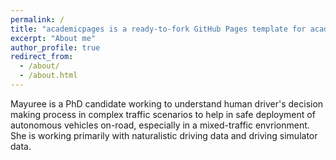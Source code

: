 ```yaml
---
permalink: /
title: "academicpages is a ready-to-fork GitHub Pages template for academic personal websites"
excerpt: "About me"
author_profile: true
redirect_from: 
  - /about/
  - /about.html
---
```


Mayuree is a PhD candidate working to understand human driver's decision making process in complex traffic scenarios to help in safe deployment of autonomous vehicles on-road, especially in a mixed-traffic envrionment. She is working primarily with naturalistic driving data and driving simulator data.
